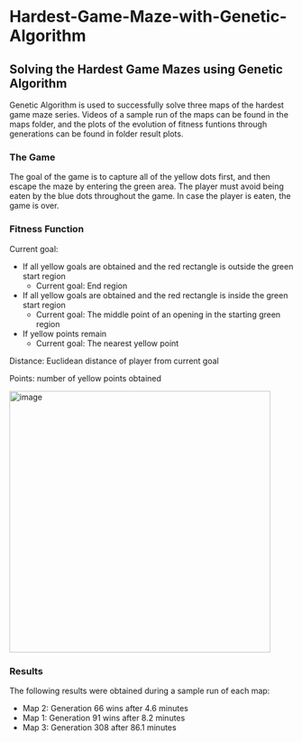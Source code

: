 # Hardest-Game-Maze-with-Genetic-Algorithm
## Solving the Hardest Game Mazes using Genetic Algorithm
Genetic Algorithm is used to successfully solve three maps of the hardest game maze series. 
Videos of a sample run of the maps can be found in the maps folder, and the plots of the evolution of fitness funtions through generations can be found in folder result plots.

### The Game 
The goal of the game is to capture all of the yellow dots first, and then escape the maze by entering the green area. The player must avoid being eaten by the blue dots throughout the game. In case the player is eaten, the game is over.

### Fitness Function
Current goal:
  - If all yellow goals are obtained and the red rectangle is outside the green start region
    - Current goal: End region
  - If all yellow goals are obtained and the red rectangle is inside the green start region
    - Current goal: The middle point of an opening in the starting green region
  - If yellow points remain
    - Current goal: The nearest yellow point
    
Distance: Euclidean distance of player from current goal

Points: number of yellow points obtained 


<img width="463" alt="image" src="https://user-images.githubusercontent.com/20246676/190924929-c7810c8b-abc6-4706-b107-b2cba9e260dd.png">


### Results
The following results were obtained during a sample run of each map:

- Map 2: Generation 66 wins after 4.6 minutes
- Map 1: Generation 91 wins after 8.2 minutes
- Map 3: Generation 308 after 86.1 minutes
